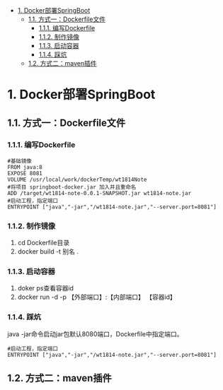 
<!-- TOC -->

- [1. Docker部署SpringBoot](#1-docker部署springboot)
    - [1.1. 方式一：Dockerfile文件](#11-方式一dockerfile文件)
        - [1.1.1. 编写Dockerfile](#111-编写dockerfile)
        - [1.1.2. 制作镜像](#112-制作镜像)
        - [1.1.3. 启动容器](#113-启动容器)
        - [1.1.4. 踩炕](#114-踩炕)
    - [1.2. 方式二：maven插件](#12-方式二maven插件)

<!-- /TOC -->

# 1. Docker部署SpringBoot
<!-- 

http://www.3qphp.com/java/framework/3717.html
https://zhuanlan.zhihu.com/p/534014249
-->


## 1.1. 方式一：Dockerfile文件  
### 1.1.1. 编写Dockerfile  

```text
#基础镜像
FROM java:8
EXPOSE 8081
VOLUME /usr/local/work/dockerTemp/wt1814Note
#将项目 springboot-docker.jar 加入并且重命名
ADD /target/wt1814-note-0.0.1-SNAPSHOT.jar wt1814-note.jar
#启动工程，指定端口
ENTRYPOINT ["java","-jar","/wt1814-note.jar","--server.port=8081"]
```


### 1.1.2. 制作镜像  
1. cd Dockerfile目录
2. docker build -t 别名 .


### 1.1.3. 启动容器
1. doker ps查看容器id  
2. docker run -d -p 【外部端口】:【内部端口】 【容器id】


### 1.1.4. 踩炕
java -jar命令启动jar包默认8080端口，Dockerfile中指定端口。    

```text
#启动工程，指定端口
ENTRYPOINT ["java","-jar","/wt1814-note.jar","--server.port=8081"]
```

## 1.2. 方式二：maven插件  



